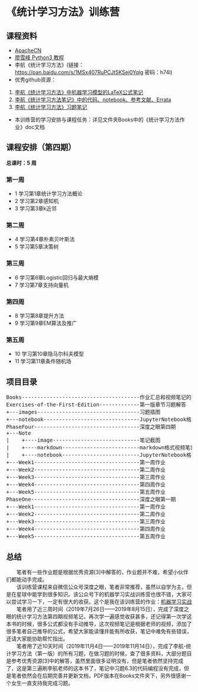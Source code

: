 # 《统计学习方法》训练营

## 课程资料
- [ApacheCN](http://ml.apachecn.org/mlia/)
- [廖雪峰 Python3 教程](https://www.liaoxuefeng.com/wiki/0014316089557264a6b348958f449949df42a6d3a2e542c000)
- 李航《统计学习方法》(链接：https://pan.baidu.com/s/1MSx407RuPCJt5KSej0Yqlg 密码：h74l)
- 优秀github资源：  
1. [李航《统计学习方法》中机器学习模型的LaTeX公式笔记](https://github.com/anch3or/Machine-Learning-Notes)  
2. [李航《统计学习方法笔记》中的代码、notebook、参考文献、Errata](https://github.com/SmirkCao/Lihang)  
3. [李航《统计学习方法》习题笔记](https://sine-x.com/statistical-learning-method)
- 本训练营的学习安排与课程任务：详见文件夹Books中的《统计学习方法作业》doc文档

## 课程安排（第四期）
**总课时：5 周**

### 第一周
- 1 学习第1章统计学习方法概论
- 2 学习第2章感知机
- 3 学习第3章k近邻

### 第二周
- 4 学习第4章朴素贝叶斯法
- 5 学习第5章决策树

### 第三周
- 6 学习第6章Logistic回归与最大熵模
- 7 学习第7章支持向量机

### 第四周
- 8 学习第8章提升方法
- 9 学习第9章EM算法及推广

### 第五周
- 10 学习第10章隐马尔科夫模型
- 11 学习第11章条件随机场

## 项目目录
<pre>
Books--------------------------------------作业汇总和视频笔记的pdf
Exercises-of-the-First-Edition-------------第一版章节习题解答
+---images---------------------------------习题插图
+---notebook-------------------------------JupyterNotebook格式习题解答
PhaseFour----------------------------------深度之眼第四期
+---Note
|    +----image----------------------------笔记截图
|    +----markdown-------------------------markdown格式视频笔记
|    +----notebook-------------------------JupyterNotebook格式视频笔记
+---Week1----------------------------------第一周作业
+---Week2----------------------------------第二周作业
+---Week3----------------------------------第三周作业
+---Week4----------------------------------第四周作业
+---Week5----------------------------------第五周作业
PhaseOne-----------------------------------深度之眼第一期
+---Week1----------------------------------第一周作业
+---Week2----------------------------------第二周作业
+---Week3----------------------------------第三周作业
+---Week4----------------------------------第四周作业
+---Week5----------------------------------第五周作业
</pre>

## 总结
&emsp;&emsp;笔者有一些作业题是根据优秀资源[3]中解答的，作业题并不难，希望小伙伴们都能动手完成。  
&emsp;&emsp;该训练营课程来自微信公众号深度之眼，笔者非常推荐，虽然以自学为主，但是在星球中能学到很多知识。该公众号下的机器学习实战训练营也很不错，大家可以尝试学习一下，一定有很大的收获。这个是我在该训练营的作业：[机器学习实战](https://github.com/Relph1119/MachineLearningInAction-Camp)  
&emsp;&emsp;笔者用了近三周时间（2019年7月26日——2019年8月15日），完成了深度之眼的统计学习方法第四期视频笔记，再次学一遍感觉收获甚多，还记得第一次学这本书的时候，很多公式都没有手动推导，这次视频笔记是根据老师的视频，添加了很多笔者自己推导的公式，希望大家能读懂并能有所收获，笔记中难免有些错误，还请大家能协助帮忙指出。  
&emsp;&emsp;笔者用了近10天时间（2019年11月4日——2019年11月14日），完成了李航-统计学习方法（第一版）的所有习题，在做习题的时候，查了很多资料，大部分题目是参考优秀资源[3]中的解答，虽然里面很多证明没有，但是笔者依然坚持完成了，这是第三遍刷李航老师的这本书了，笔记中习题6.3的代码编程没有完成，但是笔者依然会在后期完善并更新文档，PDF版本在Books文件夹下，另外很感谢一个女生一直支持我完成习题。